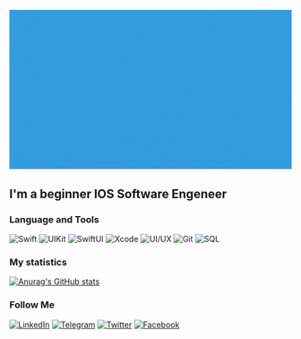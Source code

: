 [![Header](https://github.com/mustafos/mustafos/blob/master/assets/header.gif)](urlMySite)

## I'm a beginner IOS Software Engeneer

### Language and Tools
![Swift](https://img.shields.io/badge/-Swift-349DDD?style=flat&logo=swift&logoColor=white)
![UIKit](https://img.shields.io/badge/-UIKit-349DDD?style=flat&logo=uikit&logoColor=white)
![SwiftUI](https://img.shields.io/badge/-SwiftUI-349DDD?style=flat&logo=swift&logoColor=white)
![Xcode](https://img.shields.io/badge/-Xcode-349DDD?style=flat&logo=xcode&logoColor=white)
![UI/UX](https://img.shields.io/badge/-Figma-349DDD?style=flat&logo=figma&logoColor=white)
![Git](https://img.shields.io/badge/-GitHub-349DDD?style=flat&logo=git&logoColor=white)
![SQL](https://img.shields.io/badge/-SQL-349DDD?style=flat&logo=sqlite&logoColor=white)

### My statistics
[![Anurag's GitHub stats](https://github-readme-stats.vercel.app/api?username=mustafos&&show_icons=true)](https://github.com/anuraghazra/github-readme-stats)

### Follow Me 
[![LinkedIn](https://img.shields.io/badge/-LinkedIn-349DDD?style=flat&logo=linkedin&logoColor=white)](urlSocial)
[![Telegram](https://img.shields.io/badge/-Telegram-349DDD?style=flat&logo=telegram&logoColor=white)](urlSocial)
[![Twitter](https://img.shields.io/badge/-Twitter-349DDD?style=flat&logo=twitter&logoColor=white)](urlSocial)
[![Facebook](https://img.shields.io/badge/-Facebook-349DDD?style=flat&logo=Facebook&logoColor=white)](urlSocial)
